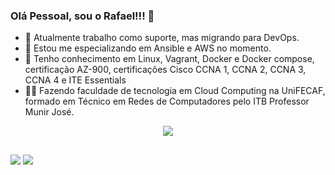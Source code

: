 ### Olá Pessoal, sou o Rafael!!! 👋

- 🔭 Atualmente trabalho como suporte, mas migrando para DevOps.
- 🌱 Estou me especializando em Ansible e AWS no momento.
- 🚀 Tenho conhecimento em Linux, Vagrant, Docker e Docker compose, certificação AZ-900, certificações Cisco CCNA 1, CCNA 2, CCNA 3, CCNA 4 e ITE Essentials
- 👨‍🎓 Fazendo faculdade de tecnologia em Cloud Computing na UniFECAF, formado em Técnico em Redes de Computadores pelo ITB Professor Munir José.

<div align="center">
<picture>
  <source
    srcset="https://github-readme-stats.vercel.app/api?username=Nunes-Rafael&show_icons=true&theme=dark"
    media="(prefers-color-scheme: dark)"
  />
  
  <img src="https://github-readme-stats.vercel.app/api?username=Nunes-Rafael&show_icons=true" />
</picture>
</div>
  
  ##
  
<div> 
    <a href="https://www.linkedin.com/in/rafaeloliveira-nunes" target="_blank"><img src="https://img.shields.io/badge/-LinkedIn-%230077B5?style=for-the-badge&logo=linkedin&logoColor=white" target="_blank"></a> 
  <a href = "mailto:nunes.rafael2000@gmail.com"><img src="https://img.shields.io/badge/-Gmail-%23333?style=for-the-badge&logo=gmail&logoColor=white" target="_blank"></a>
</div> 
